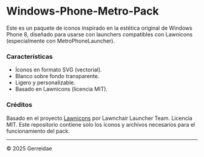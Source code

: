 # Windows-Phone-Metro-Pack

Este es un paquete de iconos inspirado en la estética original de Windows Phone 8, diseñado para usarse con launchers compatibles con Lawnicons (especialmente con MetroPhoneLauncher).

### Características

- Íconos en formato SVG (vectorial).
- Blanco sobre fondo transparente.
- Ligero y personalizable.
- Basado en Lawnicons (licencia MIT).

### Créditos

Basado en el proyecto [Lawnicons](https://github.com/Lawnicons/Lawnicons) por Lawnchair Launcher Team.
Licencia MIT. Este repositorio contiene solo los íconos y archivos necesarios para el funcionamiento del pack.

---

© 2025 Gerreidae
